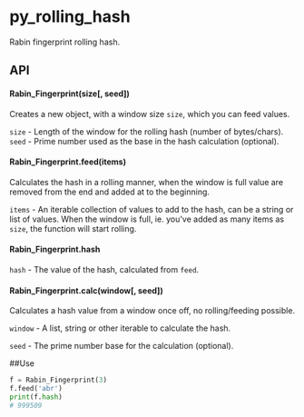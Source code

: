 # py_rolling_hash
Rabin fingerprint rolling hash.

## API
#### Rabin_Fingerprint(size[, seed])
Creates a new object, with a window size `size`, which you can feed values.

`size` - Length of the window for the rolling hash (number of bytes/chars).
`seed` - Prime number used as the base in the hash calculation (optional).

#### Rabin_Fingerprint.feed(items)
Calculates the hash in a rolling manner, when the window is full value are removed from the end and 
added at to the beginning.

`items` - An iterable collection of values to add to the hash, can be a string or list of values.
When the window is full, ie. you've added as many items as `size`, the function will start rolling.

#### Rabin_Fingerprint.hash

`hash` - The value of the hash, calculated from `feed`.

#### Rabin_Fingerprint.calc(window[, seed])
Calculates a hash value from a window once off, no rolling/feeding possible.

`window` - A list, string or other iterable to calculate the hash.

`seed` - The prime number base for the calculation (optional).

##Use
```py
f = Rabin_Fingerprint(3)
f.feed('abr')
print(f.hash)
# 999509
```

